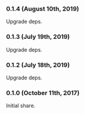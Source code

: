 ### 0.1.4 (August 10th, 2019)

Upgrade deps.

### 0.1.3 (July 19th, 2019)

Upgrade deps.

### 0.1.2 (July 18th, 2019)

Upgrade deps.

### 0.1.0 (October 11th, 2017)

Initial share.
